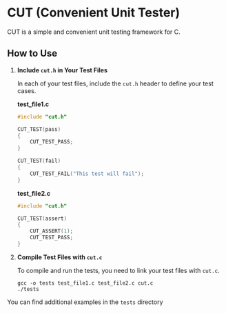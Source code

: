 # CUT (Convenient Unit Tester)

CUT is a simple and convenient unit testing framework for C.

## How to Use

1. **Include `cut.h` in Your Test Files**

    In each of your test files, include the `cut.h` header to define your test cases.

    **test_file1.c**
    ```c
    #include "cut.h"

    CUT_TEST(pass)
    {
        CUT_TEST_PASS;
    }

    CUT_TEST(fail)
    {
        CUT_TEST_FAIL("This test will fail");
    }
    ```

    **test_file2.c**
    ```c
    #include "cut.h"

    CUT_TEST(assert)
    {
        CUT_ASSERT(1);
        CUT_TEST_PASS;
    }
    ```
2. **Compile Test Files with `cut.c`**

    To compile and run the tests, you need to link your test files with `cut.c`.
    ```
    gcc -o tests test_file1.c test_file2.c cut.c
    ./tests
    ```
You can find additional examples in the `tests` directory
